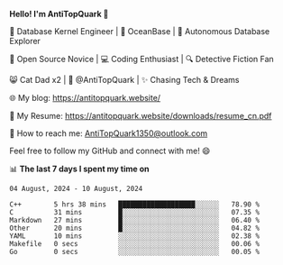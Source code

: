 
**Hello! I'm AntiTopQuark 👋**

🔧 Database Kernel Engineer | 🌊 OceanBase | 🤖 Autonomous Database Explorer

🌱 Open Source Novice | 💻 Coding Enthusiast | 🔍 Detective Fiction Fan

😸 Cat Dad x2 | 🎉 @AntiTopQuark | ✨ Chasing Tech & Dreams

🌐 My blog: https://antitopquark.website/

📄 My Resume: https://antitopquark.website/downloads/resume_cn.pdf

📧 How to reach me: AntiTopQuark1350@outlook.com

Feel free to follow my GitHub and connect with me! 😄

📊 **The last 7 days I spent my time on** 

<!--START_SECTION:waka-->
```text
04 August, 2024 - 10 August, 2024

C++        5 hrs 38 mins   ███████████████████░░░░░░   78.90 % 
C          31 mins         █░░░░░░░░░░░░░░░░░░░░░░░░   07.35 % 
Markdown   27 mins         █░░░░░░░░░░░░░░░░░░░░░░░░   06.40 % 
Other      20 mins         █░░░░░░░░░░░░░░░░░░░░░░░░   04.82 % 
YAML       10 mins         ░░░░░░░░░░░░░░░░░░░░░░░░░   02.38 % 
Makefile   0 secs          ░░░░░░░░░░░░░░░░░░░░░░░░░   00.06 % 
Go         0 secs          ░░░░░░░░░░░░░░░░░░░░░░░░░   00.05 %
```
<!--END_SECTION:waka-->


